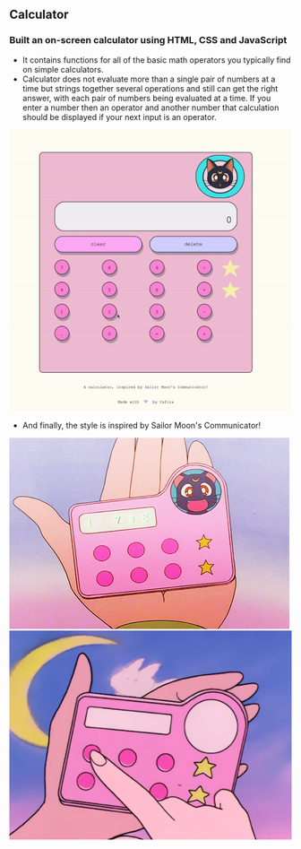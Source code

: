## Calculator

### Built an on-screen calculator using <b>HTML</b>, <b>CSS</b> and <b>JavaScript</b>

- It contains functions for all of the basic math operators you typically find on simple calculators.
- Calculator does not evaluate more than a single pair of numbers at a time but strings together several operations and still can get the right answer, with each pair of numbers being evaluated at a time. If you enter a number then an operator and another number that calculation should be displayed if your next input is an operator.

![gif](./assets/calculator.gif)

- And finally, the style is inspired by Sailor Moon's Communicator!

![img](./assets/smc.jpg)
![gif](./assets/smc2.gif)
